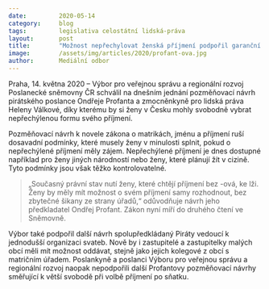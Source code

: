 ```yaml
---
date:         2020-05-14
category:     blog
tags:         legislativa celostátní lidská-práva
layout:       post
title:        "Možnost nepřechylovat ženská příjmení podpořil garanční výbor"
image:        /assets/img/articles/2020/profant-ova.jpg
author:       Mediální odbor
---  
```


 

Praha, 14. května 2020 – Výbor pro veřejnou správu a regionální rozvoj Poslanecké sněmovny ČR schválil na dnešním jednání pozměňovací návrh pirátského poslance Ondřeje Profanta a zmocněnkyně pro lidská práva Heleny Válkové, díky kterému by si ženy v Česku mohly svobodně vybrat nepřechýlenou formu svého příjmení.

Pozměňovací návrh k novele zákona o matrikách, jménu a příjmení ruší dosavadní podmínky, které musely ženy v minulosti splnit, pokud o nepřechýlené příjmení měly zájem. Nepřechýlené příjmení je dnes dostupné například pro ženy jiných národností nebo ženy, které plánují žít v cizině. Tyto podmínky jsou však těžko kontrolovatelné. 

> „Současný právní stav nutí ženy, které chtějí příjmení bez -ová, ke lži. Ženy by měly mít možnost o svém příjmení samy rozhodnout, bez zbytečné šikany ze strany úřadů,“ odůvodňuje návrh jeho předkladatel Ondřej Profant. Zákon nyní míří do druhého čtení ve Sněmovně.

Výbor také podpořil další návrh spolupředkládaný Piráty vedoucí k jednodušší organizaci svateb. Nově by i zastupitelé a zastupitelky malých obcí měli mít možnost oddávat, stejně jako jejich kolegové z obcí s matričním úřadem. Poslankyně a poslanci Výboru pro veřejnou správu a regionální rozvoj naopak nepodpořili další Profantovy pozměňovací návrhy směřující k větší svobodě při volbě příjmení po sňatku. 
